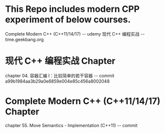 # This Repo includes modern CPP experiment of below courses.
Complete Modern C++ (C++11/14/17) -- udemy
现代 C++ 编程实战 -- time.geekbang.org



# 现代 C++ 编程实战 Chapter
chapter 04. 容器汇编 I：比较简单的若干容器 -- commit a99b1984aa3b29a0e6859e004e85c456a8002048

# Complete Modern C++ (C++11/14/17) Chapter
chapter 55. Move Semantics - Implementation (C++11) -- commit  